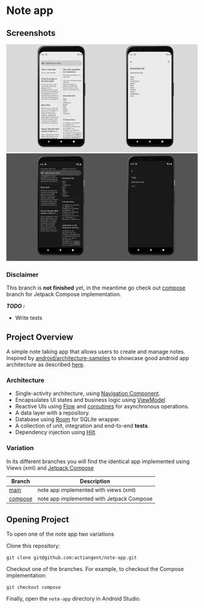 # Note app

## Screenshots
![screenshot-1](https://raw.githubusercontent.com/actiangent/note-app/main/screenshots/screenshot-1.png)
![screenshot-2](https://raw.githubusercontent.com/actiangent/note-app/main/screenshots/screenshot-2.png)

### Disclaimer

This branch is **not finished** yet, in the meantime go check out [compose](https://github.com/actiangent/note-app/tree/compose)
branch for Jetpack Compose implementation.

***TODO :***
* Write tests

## Project Overview

A simple note taking app that allows users to create and manage notes. 
Inspired by [android/architecture-samples](https://github.com/android/architecture-samples) to 
showcase good android app architecture as described [here](https://developer.android.com/topic/architecture).

### Architecture

* Single-activity architecture, using [Navigation Component](https://developer.android.com/guide/navigation).
* Encapsulates UI states and business logic using [ViewModel](https://developer.android.com/topic/libraries/architecture/viewmodel)
* Reactive UIs using [Flow](https://developer.android.com/kotlin/flow) and [coroutines](https://kotlinlang.org/docs/coroutines-overview.html) for asynchronous operations.
* A data layer with a repository.
* Database using [Room](https://developer.android.com/jetpack/androidx/releases/room) for SQLite wrapper.
* A collection of unit, integration and end-to-end **tests**.
* Dependency injection using [Hilt](https://developer.android.com/training/dependency-injection/hilt-android).

### Variation
In its different branches you will find the identical app implemented using Views (xml) and
[Jetpack Compose](https://developer.android.com/jetpack/compose)

| Branch                                                         | Description                               |
|----------------------------------------------------------------|-------------------------------------------|
| [main](https://github.com/actiangent/note-app/tree/main)       | note app implemented with views (xml)     |
| [compose](https://github.com/actiangent/note-app/tree/compose) | note app implemented with Jetpack Compose |

## Opening Project

To open one of the note app two variations

Clone this repository: 
```
git clone git@github.com:actiangent/note-app.git
```

Checkout one of the branches. For example, to checkout the Compose implementation:
```
git checkout compose
```

Finally, open the `note-app` directory in Android Studio.
